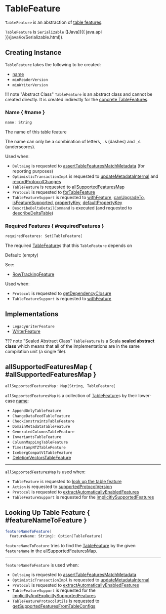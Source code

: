 # TableFeature

`TableFeature` is an abstraction of [table features](#implementations).

`TableFeature` is `Serializable` ([Java]({{ java.api }}/java/io/Serializable.html)).

## Creating Instance

`TableFeature` takes the following to be created:

* [name](#name)
* <span id="minReaderVersion"> `minReaderVersion`
* <span id="minWriterVersion"> `minWriterVersion`

!!! note "Abstract Class"
    `TableFeature` is an abstract class and cannot be created directly. It is created indirectly for the [concrete TableFeatures](#implementations).

### Name { #name }

```scala
name: String
```

The name of this table feature

The name can only be a combination of letters, `-`s (dashes) and `_`s (underscores).

Used when:

* `DeltaLog` is requested to [assertTableFeaturesMatchMetadata](../DeltaLog.md#assertTableFeaturesMatchMetadata) (for reporting purposes)
* `OptimisticTransactionImpl` is requested to [updateMetadataInternal](../OptimisticTransactionImpl.md#updateMetadataInternal) and [recordProtocolChanges](../OptimisticTransactionImpl.md#recordProtocolChanges)
* `TableFeature` is requested to [allSupportedFeaturesMap](TableFeature.md#allSupportedFeaturesMap)
* `Protocol` is requested to [forTableFeature](../Protocol.md#forTableFeature)
* `TableFeatureSupport` is requested to [withFeature](TableFeatureSupport.md#withFeature), [canUpgradeTo](TableFeatureSupport.md#canUpgradeTo), [isFeatureSupported](TableFeatureSupport.md#isFeatureSupported), [propertyKey](TableFeatureSupport.md#propertyKey), [defaultPropertyKey](TableFeatureSupport.md#defaultPropertyKey)
* `DescribeDeltaDetailCommand` is executed (and requested to [describeDeltaTable](../commands/describe-detail/DescribeDeltaDetailCommand.md#describeDeltaTable))

### Required Features { #requiredFeatures }

```scala
requiredFeatures: Set[TableFeature]
```

The required [TableFeature](TableFeature.md)s that this `TableFeature` depends on

Default: (empty)

See:

* [RowTrackingFeature](../row-tracking/RowTrackingFeature.md#requiredFeatures)

Used when:

* `Protocol` is requested to [getDependencyClosure](../Protocol.md#getDependencyClosure)
* `TableFeatureSupport` is requested to [withFeature](TableFeatureSupport.md#withFeature)

## Implementations

* `LegacyWriterFeature`
* [WriterFeature](WriterFeature.md)

??? note "Sealed Abstract Class"
    `TableFeature` is a Scala **sealed abstract class** which means that all of the implementations are in the same compilation unit (a single file).

## allSupportedFeaturesMap { #allSupportedFeaturesMap }

```scala
allSupportedFeaturesMap: Map[String, TableFeature]
```

`allSupportedFeaturesMap` is a collection of [TableFeature](TableFeature.md)s by their lower-case [name](#name):

* `AppendOnlyTableFeature`
* `ChangeDataFeedTableFeature`
* `CheckConstraintsTableFeature`
* `DomainMetadataTableFeature`
* `GeneratedColumnsTableFeature`
* `InvariantsTableFeature`
* `ColumnMappingTableFeature`
* `TimestampNTZTableFeature`
* `IcebergCompatV1TableFeature`
* [DeletionVectorsTableFeature](../deletion-vectors/DeletionVectorsTableFeature.md)

---

`allSupportedFeaturesMap` is used when:

* `TableFeature` is requested to [look up the table feature](#featureNameToFeature)
* `Action` is requested to [supportedProtocolVersion](../Action.md#supportedProtocolVersion)
* `Protocol` is requested to [extractAutomaticallyEnabledFeatures](../Protocol.md#extractAutomaticallyEnabledFeatures)
* `TableFeatureSupport` is requested for the [implicitlySupportedFeatures](TableFeatureSupport.md#implicitlySupportedFeatures)

## Looking Up Table Feature { #featureNameToFeature }

```scala
featureNameToFeature(
  featureName: String): Option[TableFeature]
```

`featureNameToFeature` tries to find the [TableFeature](TableFeature.md) by the given `featureName` in the [allSupportedFeaturesMap](#allSupportedFeaturesMap).

---

`featureNameToFeature` is used when:

* `DeltaLog` is requested to [assertTableFeaturesMatchMetadata](../DeltaLog.md#assertTableFeaturesMatchMetadata)
* `OptimisticTransactionImpl` is requested to [updateMetadataInternal](../OptimisticTransactionImpl.md#updateMetadataInternal)
* `Protocol` is requested to [extractAutomaticallyEnabledFeatures](../Protocol.md#extractAutomaticallyEnabledFeatures)
* `TableFeatureSupport` is requested for the [implicitlyAndExplicitlySupportedFeatures](TableFeatureSupport.md#implicitlyAndExplicitlySupportedFeatures)
* `TableFeatureProtocolUtils` is requested to [getSupportedFeaturesFromTableConfigs](TableFeatureProtocolUtils.md#getSupportedFeaturesFromTableConfigs)
